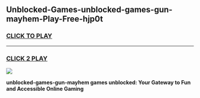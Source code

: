 
## Unblocked-Games-unblocked-games-gun-mayhem-Play-Free-hjp0t
<h3>
<a href="https://premium76.site?title=unblocked-games-gun-mayhem&ref=18A1">CLICK TO PLAY</a></h3>
<hr>

<h3>
<a href="https://premium76.site?title=unblocked-games-gun-mayhem&ref=18A1">CLICK 2 PLAY</a>
  
</h3>

<a href="https://premium76.site?title=unblocked-games-gun-mayhem&ref=18A1"><img src="https://clearcache.store/games.png"></a>


**unblocked-games-gun-mayhem games unblocked: Your Gateway to Fun and Accessible Online Gaming**
